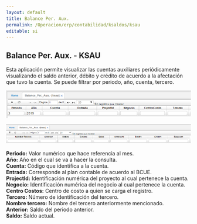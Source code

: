 ```yaml
---
layout: default
title: Balance Per. Aux.
permalink: /Operacion/erp/contabilidad/ksaldos/ksau
editable: si
---
```


## Balance Per. Aux. - KSAU

Esta aplicación permite visualizar las cuentas auxiliares periódicamente visualizando el saldo anterior, débito y crédito de acuerdo a la afectación que tuvo la cuenta. Se puede filtrar por periodo, año, cuenta, tercero.

![](KSAU1.png)

![](KSAU2.png)

**Periodo:** Valor numérico que hace referencia al mes.  
**Año:** Año en el cual se va a hacer la consulta.  
**Cuenta:** Código que identifica a la cuenta.  
**Entrada:** Corresponde al plan contable de acuerdo al BCUE.  
**Projectld:** Identificación numérica del proyecto al cual pertenece la cuenta.  
**Negocio:** Identificación numérica del negocio al cual pertenece la cuenta.  
**Centro Costos:** Centro de costo a quien se carga el registro.  
**Tercero:** Número de identificación del tercero.  
**Nombre tercero:** Nombre del tercero anteriormente mencionado.  
**Anterior:** Saldo del periodo anterior.  
**Saldo:** Saldo actual.  




